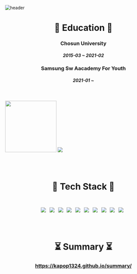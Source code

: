 ![header](https://capsule-render.vercel.app/api?type=waving&color=auto&height=300&section=header&text=RYU-SANG-OH&fontSize=90)
<h1 align="center"><b>📗 Education 📗</b></h1>
<div text-align="center">
<h3 align="center">Chosun University</h3>
<h5 align="center">2015-03 ~ 2021-02</h5>
<h3 align="center">Samsung Sw Aacademy For Youth</h3>
<h5 align="center">2021-01 ~</h5>
</div>
<br><br
<div text-align="center">
<img  src="https://github-readme-stats.vercel.app/api?username=kapop1324" height="165">
<img  src="http://mazassumnida.wtf/api/v2/generate_badge?boj=rso1129"><br><br>
</div>
<br><br
<div align="center">
<h1 align="center"><b>🔨 Tech Stack 🔨</b></h3>
</br>
<p align="center">
<img src="https://img.shields.io/badge/JAVA-007396?style=flat-square&logo=Java&logoColor=white"/></a> &nbsp
<img src="https://img.shields.io/badge/HTML5-E34F26?style=flat-square&logo=HTML5&logoColor=white"/></a> &nbsp
<img src="https://img.shields.io/badge/CSS3-1572B6?style=flat-square&logo=CSS3&logoColor=white"/></a> &nbsp
<img src="https://img.shields.io/badge/JavaScript-F7DF1E?style=flat-square&logo=JavaScript&logoColor=white"/></a> &nbsp
<img src="https://img.shields.io/badge/jQuery-0769AD?style=flat-square&logo=jQuery&logoColor=white"/></a> &nbsp
<img src="https://img.shields.io/badge/MySQL-4479A1?style=flat-square&logo=MySQL&logoColor=white"/></a> &nbsp 
<img src="https://img.shields.io/badge/MariaDB-003545?style=flat-square&logo=MariaDB&logoColor=white"/></a> &nbsp 
<img src="https://img.shields.io/badge/Spring-6DB33F?style=flat-square&logo=Spring&logoColor=white"/></a> &nbsp
<img src="https://img.shields.io/badge/Spring%20Boot-6DB33F?style=flat-square&logo=SpringBoot&logoColor=white"/></a> &nbsp
<img src="https://img.shields.io/badge/Vue.js-4FC08D?style=flat-square&logo=Vue.js&logoColor=white"/></a> &nbsp
</p>
</div>
<br><br
<div align="center">
<h1 align="center"><b>⏳ Summary ⏳</b></h1>
<h3  align="center"><a href="https://kapop1324.github.io/summary/">https://kapop1324.github.io/summary/</a></h3>
</div>
<br><br><br>

